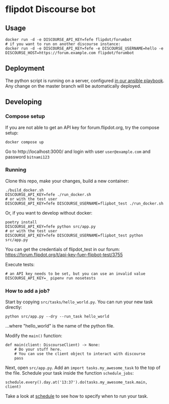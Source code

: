 # flipdot Discourse bot

## Usage

    docker run -d -e DISCOURSE_API_KEY=fefe flipdot/forumbot
    # if you want to run on another discourse instance:
    docker run -d -e DISCOURSE_API_KEY=fefe -e DISCOURSE_USERNAME=hello -e DISCOURSE_HOST=https://forum.example.com flipdot/forumbot

## Deployment

The python script is running on a server, configured
[in our ansible playbook](https://gitlab.com/flipdot/devops/tree/master/roles/flipbot).
Any change on the master branch will be automatically deployed.

## Developing

### Compose setup

If you are not able to get an API key for forum.flipdot.org, try the compose setup:

```
docker compose up
```

Go to http://localhost:3000/ and login with user `user@example.com` and password `bitnami123`

### Running

Clone this repo, make your changes, build a new container:

    ./build_docker.sh
    DISCOURSE_API_KEY=fefe ./run_docker.sh
    # or with the test user
    DISCOURSE_API_KEY=fefe DISCOURSE_USERNAME=flipbot_test ./run_docker.sh

Or, if you want to develop without docker:

    poetry install
    DISCOURSE_API_KEY=fefe python src/app.py
    # or with the test user
    DISCOURSE_API_KEY=fefe DISCOURSE_USERNAME=flipbot_test python src/app.py

You can get the credentials of flipdot_test in our forum: https://forum.flipdot.org/t/api-key-fuer-flipbot-test/3755

Execute tests:

    # an API key needs to be set, but you can use an invalid value
    DISCOURSE_API_KEY=_ pipenv run nosetests

### How to add a job?

Start by copying `src/tasks/hello_world.py`. You can run your new task directly:

    python src/app.py --dry --run_task hello_world

...where "hello_world" is the name of the python file.

Modify the `main()` function:

    def main(client: DiscourseClient) -> None:
        # Do your stuff here.
        # You can use the client object to interact with discourse
        pass

Next, open `src/app.py`. Add an `import tasks.my_awesome_task` to the top of the file.
Schedule your task inside the function `schedule_jobs`:

    schedule.every().day.at('13:37').do(tasks.my_awesome_task.main, client)

Take a look at [schedule](https://schedule.readthedocs.io/en/stable/) to see how to specify when to run your task.
